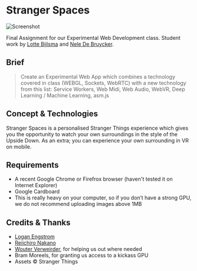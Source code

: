 # Stranger Spaces

![Screenshot](http://i68.tinypic.com/30a3wr8.png)

Final Assignment for our Experimental Web Development class. Student work by [Lotte Bijlsma](https://github.com/lottebijlsma) and [Nele De Bruycker](https://github.com/NeleDB).

## Brief
> Create an Experimental Web App which combines a technology covered in class (WEBGL, Sockets, WebRTC) with a new technology from this list: Service Workers, Web Midi, Web Audio, WebVR, Deep Learning / Machine Learning, asm.js

## Concept & Technologies
Stranger Spaces is a personalised Stranger Things experience which gives you the opportunity to watch your own surroundings in the style of the Upside Down. As an extra; you can experience your own surrounding in VR on mobile.

## Requirements
- A recent Google Chrome or Firefrox browser (haven't tested it on Internet Explorer)
- Google Cardboard
- This is really heavy on your computer, so if you don’t have a strong GPU, we do not recommend uploading images above 1MB

## Credits & Thanks
- [Logan Engstrom](https://github.com/lengstrom/fast-style-transfer)
- [Reiichiro Nakano](https://github.com/reiinakano/fast-style-transfer-deeplearnjs)
- [Wouter Verweirder](https://github.com/wouterverweirder), for helping us out where needed
- Bram Moreels, for granting us access to a kickass GPU
- Assets © Stranger Things
